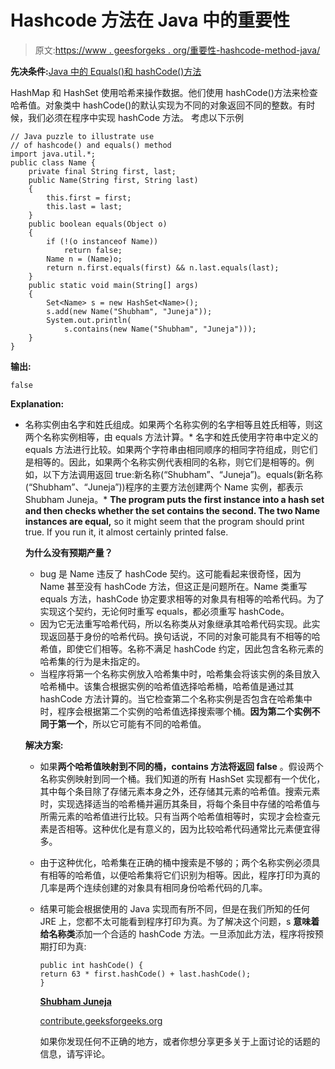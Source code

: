 # Hashcode 方法在 Java 中的重要性

> 原文:[https://www . geesforgeks . org/重要性-hashcode-method-java/](https://www.geeksforgeeks.org/importance-hashcode-method-java/)

**先决条件:**[Java 中的 Equals()和 hashCode()方法](https://www.geeksforgeeks.org/equals-hashcode-methods-java/)

HashMap 和 HashSet 使用哈希来操作数据。他们使用 hashCode()方法来检查哈希值。对象类中 hashCode()的默认实现为不同的对象返回不同的整数。有时候，我们必须在程序中实现 hashCode 方法。
考虑以下示例

```
// Java puzzle to illustrate use
// of hashcode() and equals() method
import java.util.*;
public class Name {
    private final String first, last;
    public Name(String first, String last)
    {
        this.first = first;
        this.last = last;
    }
    public boolean equals(Object o)
    {
        if (!(o instanceof Name))
            return false;
        Name n = (Name)o;
        return n.first.equals(first) && n.last.equals(last);
    }
    public static void main(String[] args)
    {
        Set<Name> s = new HashSet<Name>();
        s.add(new Name("Shubham", "Juneja"));
        System.out.println(
            s.contains(new Name("Shubham", "Juneja")));
    }
}
```

**输出:**

```
false
```

**Explanation:**

*   名称实例由名字和姓氏组成。如果两个名称实例的名字相等且姓氏相等，则这两个名称实例相等，由 equals 方法计算。*   名字和姓氏使用字符串中定义的 equals 方法进行比较。如果两个字符串由相同顺序的相同字符组成，则它们是相等的。因此，如果两个名称实例代表相同的名称，则它们是相等的。例如，以下方法调用返回 true:新名称(“Shubham”、“Juneja”)。equals(新名称(“Shubham”、“Juneja”))程序的主要方法创建两个 Name 实例，都表示 Shubham Juneja。*   **The program puts the first instance into a hash set and then checks whether the set contains the second. The two Name instances are equal,** so it might seem that the program should print true. If you run it, it almost certainly printed false.

    **为什么没有预期产量？**

    *   bug 是 Name 违反了 hashCode 契约。这可能看起来很奇怪，因为 Name 甚至没有 hashCode 方法，但这正是问题所在。Name 类重写 equals 方法，hashCode 协定要求相等的对象具有相等的哈希代码。为了实现这个契约，无论何时重写 equals，都必须重写 hashCode。
    *   因为它无法重写哈希代码，所以名称类从对象继承其哈希代码实现。此实现返回基于身份的哈希代码。换句话说，不同的对象可能具有不相等的哈希值，即使它们相等。名称不满足 hashCode 约定，因此包含名称元素的哈希集的行为是未指定的。
    *   当程序将第一个名称实例放入哈希集中时，哈希集会将该实例的条目放入哈希桶中。该集合根据实例的哈希值选择哈希桶，哈希值是通过其 hashCode 方法计算的。当它检查第二个名称实例是否包含在哈希集中时，程序会根据第二个实例的哈希值选择搜索哪个桶。**因为第二个实例不同于第一个**，所以它可能有不同的哈希值。

    **解决方案:**

    *   如果**两个哈希值映射到不同的桶，contains 方法将返回 false** 。假设两个名称实例映射到同一个桶。我们知道的所有 HashSet 实现都有一个优化，其中每个条目除了存储元素本身之外，还存储其元素的哈希值。搜索元素时，实现选择适当的哈希桶并遍历其条目，将每个条目中存储的哈希值与所需元素的哈希值进行比较。只有当两个哈希值相等时，实现才会检查元素是否相等。这种优化是有意义的，因为比较哈希代码通常比元素便宜得多。
    *   由于这种优化，哈希集在正确的桶中搜索是不够的；两个名称实例必须具有相等的哈希值，以便哈希集将它们识别为相等。因此，程序打印为真的几率是两个连续创建的对象具有相同身份哈希代码的几率。
    *   结果可能会根据使用的 Java 实现而有所不同，但是在我们所知的任何 JRE 上，您都不太可能看到程序打印为真。为了解决这个问题，s **意味着给名称类**添加一个合适的 hashCode 方法。一旦添加此方法，程序将按预期打印为真:

        ```
        public int hashCode() {
        return 63 * first.hashCode() + last.hashCode();
        }

        ```

        [**Shubham Juneja**](https://auth.geeksforgeeks.org/profile.php?user=shubhamjuneja11)

        [contribute.geeksforgeeks.org](http://www.contribute.geeksforgeeks.org)

        如果你发现任何不正确的地方，或者你想分享更多关于上面讨论的话题的信息，请写评论。